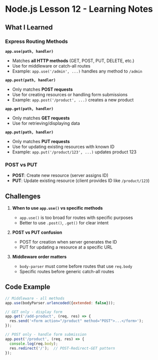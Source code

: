 # Node.js Lesson 12 - Learning Notes

## What I Learned

### Express Routing Methods

**`app.use(path, handler)`**
- Matches **all HTTP methods** (GET, POST, PUT, DELETE, etc.)
- Use for middleware or catch-all routes
- Example: `app.use('/admin', ...)` handles any method to `/admin`

**`app.post(path, handler)`**
- Only matches **POST requests**
- Use for creating resources or handling form submissions
- Example: `app.post('/product', ...)` creates a new product

**`app.get(path, handler)`**
- Only matches **GET requests**
- Use for retrieving/displaying data

**`app.put(path, handler)`**
- Only matches **PUT requests**
- Use for updating existing resources with known ID
- Example: `app.put('/product/123', ...)` updates product 123

### POST vs PUT
- **POST**: Create new resource (server assigns ID)
- **PUT**: Update existing resource (client provides ID like `/product/123`)

## Challenges

1. **When to use `app.use()` vs specific methods**
   - `app.use()` is too broad for routes with specific purposes
   - Better to use `.post()`, `.get()` for clear intent

2. **POST vs PUT confusion**
   - POST for creation when server generates the ID
   - PUT for updating a resource at a specific URL

3. **Middleware order matters**
   - `body-parser` must come before routes that use `req.body`
   - Specific routes before generic catch-all routes

## Code Example

```javascript
// Middleware - all methods
app.use(bodyParser.urlencoded({extended: false}));

// GET only - display form
app.get('/add-product', (req, res) => {
  res.send('<form action="/product" method="POST">...</form>');
});

// POST only - handle form submission
app.post('/product', (req, res) => {
  console.log(req.body);
  res.redirect('/');  // POST-Redirect-GET pattern
});
```
